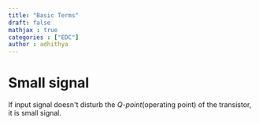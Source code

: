 ```yaml
---
title: "Basic Terms"
draft: false
mathjax : true
categories : ["EDC"]
author : adhithya
---
```



# Small signal

If input signal doesn't disturb the *Q-point*(operating point) of the transistor, it is small signal. 

